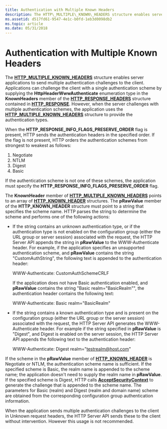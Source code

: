 ```yaml
---
title: Authentication with Multiple Known Headers
description: The HTTP\_MULTIPLE\_KNOWN\_HEADERS structure enables server applications to send multiple authentication challenges to the client.
ms.assetid: d517fd61-9547-4e1c-b0fd-1eb3d0098db2
ms.topic: article
ms.date: 05/31/2018
---
```


# Authentication with Multiple Known Headers

The [**HTTP\_MULTIPLE\_KNOWN\_HEADERS**](/windows/desktop/api/Http/ns-http-http_multiple_known_headers) structure enables server applications to send multiple authentication challenges to the client. Applications can challenge the client with a single authentication scheme by supplying the **HttpHeaderWwwAuthenticate** enumeration type in the **KnownHeaders** member of the [**HTTP\_RESPONSE\_HEADERS**](/windows/desktop/api/Http/ns-http-http_response_headers) structure contained in [**HTTP\_RESPONSE**](http-response.md). However, when the server challenges with multiple authentication schemes, the application uses the [**HTTP\_MULTIPLE\_KNOWN\_HEADERS**](/windows/desktop/api/Http/ns-http-http_multiple_known_headers) structure to provide the authentication types.

When the **HTTP\_RESPONSE\_INFO\_FLAGS\_PRESERVE\_ORDER** flag is present, HTTP sends the authentication headers in the specified order. If the flag is not present, HTTP orders the authentication schemes from strongest to weakest as follows:

1.  Negotiate
2.  NTLM
3.  Digest
4.  Basic

If the authentication scheme is not one of these schemes, the application must specify the **HTTP\_RESPONSE\_INFO\_FLAGS\_PRESERVE\_ORDER** flag.

The **KnownHeader** member of [**HTTP\_MULTIPLE\_KNOWN\_HEADERS**](/windows/desktop/api/Http/ns-http-http_multiple_known_headers) points to an array of [**HTTP\_KNOWN\_HEADER**](/windows/desktop/api/Http/ns-http-http_known_header) structures. The **pRawValue** member of the **HTTP\_KNOWN\_HEADER** structure must point to a string that specifies the scheme name. HTTP parses the string to determine the scheme and performs one of the following actions:

-   If the string contains an unknown authentication type, or if the authentication type is not enabled on the configuration group (either the URL group or server session) associated with the request, the HTTP Server API appends the string in **pRawValue** to the WWW-Authenticate header. For example, if the application specifies an unsupported authentication scheme, and **pRawValue** contains the string "CustomAuthString", the following text is appended to the authentication header:

    WWW-Authenticate: CustomAuthSchemeCRLF

    If the application does not have Basic authentication enabled, and **pRawValue** contains the string "Basic realm="BasicRealm"", the authentication header contains the following text:

    WWW-Authenticate: Basic realm="BasicRealm"

-   If the string contains a known authentication type and is present on the configuration group (either the URL group or the server session) associated with the request, the HTTP Server API generates the WWW-Authenticate header. For example if the string specified in **pRawValue** is "Digest", and Digest is enabled on the server session, the HTTP Server API appends the following text to the authentication header:

    WWW-Authenticate: Digest realm="testrealm@host.com"

If the scheme in the **pRawValue** member of [**HTTP\_KNOWN\_HEADER**](/windows/desktop/api/Http/ns-http-http_known_header) is Negotiate or NTLM, the authentication scheme name is sufficient. If the specified scheme is Basic, the realm name is appended to the scheme name; the application doesn't need to supply the realm name in **pRawValue**. If the specified scheme is Digest, HTTP calls [**AcceptSecurityContext**](../SecAuthN/acceptsecuritycontext--general.md) to generate the challenge that is appended to the scheme name. The parameters for Basic (realm) and Digest (realm and domain name) scheme are obtained from the corresponding configuration group authentication information.

When the application sends multiple authentication challenges to the client in Unknown request headers, the HTTP Server API sends these to the client without intervention. However this usage is not recommended.

 

 




